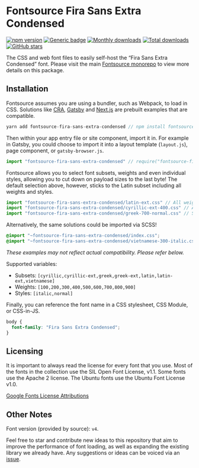 # Fontsource Fira Sans Extra Condensed

[![npm version](https://badge.fury.io/js/fontsource-fira-sans-extra-condensed.svg)](https://www.npmjs.com/package/fontsource-fira-sans-extra-condensed) [![Generic badge](https://img.shields.io/badge/fontsource-passing-brightgreen)](https://github.com/DecliningLotus/fontsource) [![Monthly downloads](https://badgen.net/npm/dm/fontsource-fira-sans-extra-condensed)](https://github.com/DecliningLotus/fontsource) [![Total downloads](https://badgen.net/npm/dt/fontsource-fira-sans-extra-condensed)](https://github.com/DecliningLotus/fontsource) [![GitHub stars](https://img.shields.io/github/stars/DecliningLotus/fontsource.svg?style=social&label=Star)](https://GitHub.com/DecliningLotus/fontsource/stargazers/)

The CSS and web font files to easily self-host the “Fira Sans Extra Condensed” font. Please visit the main [Fontsource monorepo](https://github.com/DecliningLotus/fontsource) to view more details on this package.

## Installation

Fontsource assumes you are using a bundler, such as Webpack, to load in CSS. Solutions like [CRA](https://create-react-app.dev/), [Gatsby](https://www.gatsbyjs.org/) and [Next.js](https://nextjs.org/) are prebuilt examples that are compatible.

```javascript
yarn add fontsource-fira-sans-extra-condensed // npm install fontsource-fira-sans-extra-condensed
```

Then within your app entry file or site component, import it in. For example in Gatsby, you could choose to import it into a layout template (`layout.js`), page component, or `gatsby-browser.js`.

```javascript
import "fontsource-fira-sans-extra-condensed" // require("fontsource-fira-sans-extra-condensed")
```

Fontsource allows you to select font subsets, weights and even individual styles, allowing you to cut down on payload sizes to the last byte! The default selection above, however, sticks to the Latin subset including all weights and styles.

```javascript
import "fontsource-fira-sans-extra-condensed/latin-ext.css" // All weights and styles included.
import "fontsource-fira-sans-extra-condensed/cyrillic-ext-400.css" // All styles included.
import "fontsource-fira-sans-extra-condensed/greek-700-normal.css" // Select either normal or italic.
```

Alternatively, the same solutions could be imported via SCSS!

```scss
@import "~fontsource-fira-sans-extra-condensed/index.css";
@import "~fontsource-fira-sans-extra-condensed/vietnamese-300-italic.css";
```

_These examples may not reflect actual compatibility. Please refer below._

Supported variables:

- Subsets: `[cyrillic,cyrillic-ext,greek,greek-ext,latin,latin-ext,vietnamese]`
- Weights: `[100,200,300,400,500,600,700,800,900]`
- Styles: `[italic,normal]`

Finally, you can reference the font name in a CSS stylesheet, CSS Module, or CSS-in-JS.

```css
body {
  font-family: "Fira Sans Extra Condensed";
}
```

## Licensing

It is important to always read the license for every font that you use.
Most of the fonts in the collection use the SIL Open Font License, v1.1. Some fonts use the Apache 2 license. The Ubuntu fonts use the Ubuntu Font License v1.0.

[Google Fonts License Attributions](https://fonts.google.com/attribution)

## Other Notes

Font version (provided by source): `v4`.

Feel free to star and contribute new ideas to this repository that aim to improve the performance of font loading, as well as expanding the existing library we already have. Any suggestions or ideas can be voiced via an [issue](https://github.com/DecliningLotus/fontsource/issues).
